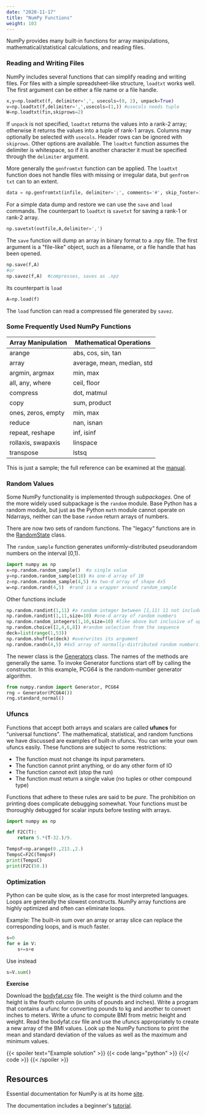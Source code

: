 ```yaml
---
date: "2020-11-17"
title: "NumPy Functions"
weight: 103
---
```


NumPy provides many built-in functions for array manipulations, mathematical/statistical calculations, and reading files.

### Reading and Writing Files

NumPy includes several functions that can simplify reading and writing files.  For files with a simple spreadsheet-like structure, `loadtxt` works well.  The first argument can be either a file name or a file handle.

```python
x,y=np.loadtxt(f, delimiter=',', usecols=(0, 2), unpack=True)
v=np.loadtxt(f,delimiter=',',usecols=(1,)) #usecols needs tuple
W=np.loadtxt(fin,skiprows=2)
```
If `unpack` is not specified, `loadtxt` returns the values into a rank-2 array; otherwise it returns the values into a tuple of rank-1 arrays.  Columns may optionally be selected with `usecols`.  Header rows can be ignored with `skiprows`.  Other options are available.  The `loadtxt` function assumes the delimiter is whitespace, so if it is another character it must be specified through the `delimiter` argument.

More generally the `genfromtxt` function can be applied.  The `loadtxt` function does not handle files with missing or irregular data, but `genfrom txt` can to an extent.

```python
data = np.genfromtxt(infile, delimiter=';', comments='#', skip_footer=1)
```

For a simple data dump and restore we can use the `save` and `load` commands.  The counterpart to `loadtxt` is `savetxt` for saving a rank-1 or rank-2 array.

```python
np.savetxt(outfile,A,delimiter=',')
```

The `save` function will dump an array in binary format to a .npy file. The first argument is a "file-like" object, such as a filename, or a file handle that has been opened.

```python
np.save(f,A)
#or
np.savez(f,A)  #compresses, saves as .npz
```

Its counterpart is `load`

```python
A=np.load(f)
```
The `load` function can read a compressed file generated by `savez`.

### Some Frequently Used NumPy Functions

| Array Manipulation | Mathematical Operations    |
|--------------------|----------------------------|
| arange             | abs, cos, sin, tan         |
| array              | average, mean, median, std |
| argmin, argmax     | min, max                   |
| all, any, where    | ceil, floor                |
| compress           | dot, matmul                |
| copy               | sum, product               |
| ones, zeros, empty | min, max                   |
| reduce             | nan, isnan                 |
| repeat, reshape    | inf, isinf                 |
| rollaxis, swapaxis | linspace                   |
| transpose          | lstsq                      |

This is just a sample; the full reference can be examined at the [manual](https://docs.scipy.org/doc/numpy/reference/routines.html).

### Random Values

Some NumPy functionality is implemented through _subpackages_.  One of the more widely used subpackage is the `random` module.  Base Python has a random module, but just as the Python `math` module cannot operate on Ndarrays, neither can the base `random` return arrays of numbers.  

There are now two sets of random functions.  The "legacy" functions are in the [RandomState](https://numpy.org/doc/stable/reference/random/legacy.html#numpy.random.RandomState) class.

The `random_sample` function generates uniformly-distributed pseudorandom numbers on the interval [0,1).  

```python
import numpy as np
x=np.random.random_sample()  #a single value
y=np.random.random_sample(10) #a one-d array of 10
z=np.random.random_sample(4,5) #a two-d array of shape 4x5
w=np.random.rand(4,5)  #rand is a wrapper around random_sample
```
Other functions include
```python
np.random.randint(1,11) #a random integer between [1,11) 11 not included
np.random.randint(1,11,size=10) #one-d array of random numbers
np.random.random_integers(1,10,size=10) #like above but inclusive of upper
np.random.choice([2,4,6,8]) #random selection from the sequence
deck=list(range(1,53))
np.random.shuffle(deck) #overwrites its argument
np.random.randn(4,5) #4x5 array of normally-distributed random numbers.
```
The newer class is the [Generators](https://numpy.org/doc/stable/reference/random/legacy.html#numpy.random.Generator) class.  The names of the methods are generally the same.  To invoke Generator functions start off by calling the constructor.  In this example, PCG64 is the random-number generator algorithm.
```python
from numpy.random import Generator, PCG64
rng = Generator(PCG64())
rng.standard_normal()
```

### Ufuncs

Functions that accept both arrays and scalars are called __ufuncs__ for "universal functions".  The mathematical, statistical, and random functions we have discussed are examples of built-in ufuncs.  You can write your own ufuncs easily.  These functions are subject to some restrictions:

* The function must not change its input parameters.  
* The function cannot print anything, or do any other form of IO
* The function cannot exit (stop the run)
* The function must return a single value (no tuples or other compound type)

Functions that adhere to these rules are said to be _pure_.  The prohibition on printing does complicate debugging somewhat.  Your functions must be thoroughly debugged for scalar inputs before testing with arrays. 

```python
import numpy as np 

def F2C(T):
    return 5.*(T-32.)/9.

TempsF=np.arange(0.,213.,2.)
TempsC=F2C(TempsF)
print(TempsC)
print(F2C(50.))
```

### Optimization

Python can be quite slow, as is the case for most interpreted languages. Loops are generally the slowest constructs.  NumPy array functions are highly optimized and often can eliminate loops.

Example: 
The built-in sum over an array or array slice can replace the corresponding loops, and is much faster.

```python
s=0
for e in V:
    s+=s+e
```

Use instead

```python
s=V.sum()
```

**Exercise**

Download the [bodyfat.csv](data/bodyfat.csv) file.  The weight is the third column and the height is the fourth column (in units of pounds and inches).  Write a program that contains a ufunc for converting pounds to kg and another to convert inches to meters.  Write a ufunc to compute BMI from metric height and weight.  Read the bodyfat.csv file and use the ufuncs appropriately to create a new array of the BMI values.  Look up the NumPy functions to print the mean and standard deviation of the values as well as the maximum and minimum values.

{{< spoiler text="Example solution" >}}
{{< code lang="python" >}}
[](/content/courses/python-introduction/code/exercises/bmi_code.py)
{{</ code >}}
{{< /spoiler >}}

## Resources

Essential documentation for NumPy is at its home [site](https://docs.scipy.org/doc/numpy/index.html).

The documentation includes a beginner's [tutorial](https://numpy.org/doc/stable/user/quickstart.html).

